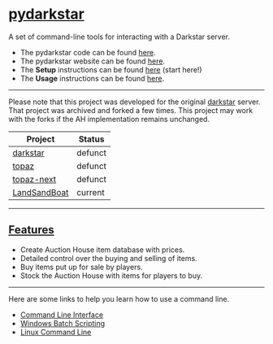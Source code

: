 # [pydarkstar][ghWeb]

A set of command-line tools for interacting with a Darkstar server.

* The pydarkstar code can be found [here][ghRep].
* The pydarkstar website can be found [here][ghWeb].
* The **Setup** instructions can be found [here][ghSet] (start here!)
* The **Usage** instructions can be found [here][ghUse].

---

Please note that this project was developed for the original [darkstar][DARKS] server.
That project was archived and forked a few times.
This project may work with the forks if the AH implementation remains unchanged.

| Project             | Status  |
|---------------------|---------|
| [darkstar][DARKS]   | defunct |
| [topaz][TOPAZ]      | defunct |
| [topaz-next][TNEXT] | defunct |
| [LandSandBoat][LSB] | current |

---

## [Features][ghWeb]

* Create Auction House item database with prices.
* Detailed control over the buying and selling of items.
* Buy items put up for sale by players.
* Stock the Auction House with items for players to buy.

---

Here are some links to help you learn how to use a command line.

* [Command Line Interface][clAll]
* [Windows Batch Scripting][clWin]
* [Linux Command Line][clLin]

[clAll]: https://en.wikipedia.org/wiki/Command-line_interface
[clWin]: https://en.wikibooks.org/wiki/Windows_Batch_Scripting
[clLin]: https://en.wikibooks.org/wiki/Linux_For_Newbies/Command_Line
[ghRep]: https://github.com/AdamGagorik/pydarkstar
[ghWeb]: http://adamgagorik.github.io/pydarkstar
[ghSet]: http://adamgagorik.github.io/pydarkstar/markdown/setup.html
[ghUse]: http://adamgagorik.github.io/pydarkstar/markdown/usage.html
[DARKS]: https://github.com/DarkstarProject/darkstar
[TOPAZ]: https://github.com/project-topaz/topaz
[TNEXT]: https://github.com/topaz-next/topaz
[LSB]: https://github.com/LandSandBoat/server
